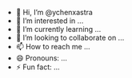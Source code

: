 - 👋 Hi, I’m @ychenxastra
- 👀 I’m interested in ...
- 🌱 I’m currently learning ...
- 💞️ I’m looking to collaborate on ...
- 📫 How to reach me ...
- 😄 Pronouns: ...
- ⚡ Fun fact: ...

<!---
ychenxastra/ychenxastra is a ✨ special ✨ repository because its `README.md` (this file) appears on your GitHub profile.
You can click the Preview link to take a look at your changes.
--->
